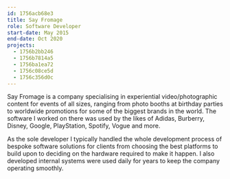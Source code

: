 ```yaml
---
id: 1756acb68e3
title: Say Fromage
role: Software Developer
start-date: May 2015
end-date: Oct 2020
projects:
  - 1756b2bb246
  - 1756b7814a5
  - 1756ba1ea72
  - 1756c08ce5d
  - 1756c356d0c
---
```

Say Fromage is a company specialising in experiential video/photographic content for events of all sizes, ranging from photo booths at birthday parties to worldwide promotions for some of the biggest brands in the world.  The software I worked on there was used by the likes of Adidas, Burberry, Disney, Google, PlayStation, Spotify, Vogue and more.

As the sole developer I typically handled the whole development process of bespoke software solutions for clients from choosing the best platforms to build upon to deciding on the hardware required to make it happen.  I also developed internal systems were used daily for years to keep the company operating smoothly.